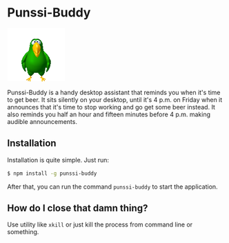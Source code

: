 # Punssi-Buddy

![Punssi-Buddy](https://raw.githubusercontent.com/RauliL/punssi-buddy/8b259a4f0a6571c9e7a6dc37fbfeb3c0a77e465a/images/0.png)

Punssi-Buddy is a handy desktop assistant that reminds you when it's time to
get beer. It sits silently on your desktop, until it's 4 p.m. on Friday when it
announces that it's time to stop working and go get some beer instead. It also
reminds you half an hour and fifteen minutes before 4 p.m. making audible
announcements.

## Installation

Installation is quite simple. Just run:

```bash
$ npm install -g punssi-buddy
```

After that, you can run the command `punssi-buddy` to start the application.

## How do I close that damn thing?

Use utility like `xkill` or just kill the process from command line or
something.
